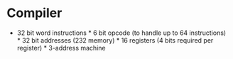# Compiler
* 32 bit word instructions * 6 bit opcode (to handle up to 64 instructions) * 32 bit addresses (232 memory) * 16 registers (4 bits required per register) * 3-address machine 
